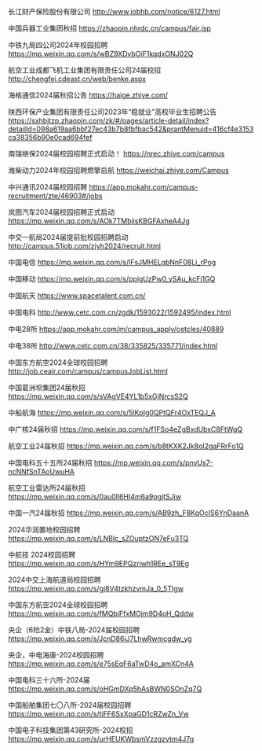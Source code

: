 
长江财产保险股份有限公司 http://www.jobhb.com/notice/6127.html

中国兵器工业集团秋招   https://zhaopin.nhrdc.cn/campus/fair.jsp

中铁九局四公司2024年校园招聘      https://mp.weixin.qq.com/s/wBZ9XDvbOiF1kqdxONJ02Q

航空工业成都飞机工业集团有限责任公司24届校招        http://chengfei.cdeast.cn/web/benke.aspx

海格通信2024届秋招公告        https://haige.zhiye.com/

陕西环保产业集团有限责任公司2023年“稳就业”高校毕业生招聘公告        https://sxhbjtzp.zhaopin.com/zk/#/pages/article-detail/index?detailId=098a619aa6bbf27ec43b7b8fbfbac542&prantMenuid=416cf4e3153ca38356b90e0cad694fef

南瑞继保2024届校园招聘正式启动！        https://nrec.zhiye.com/campus

潍柴动力2024年校园招聘燃擎启航        https://weichai.zhiye.com/Campus

中兴通讯2024届校园招聘  https://app.mokahr.com/campus-recruitment/zte/46903#/jobs 

岚图汽车2024届校园招聘正式启动        https://mp.weixin.qq.com/s/AOk7TMbjisKBGFAxheA4Jg

中交一航局2024届提前批校园招聘启动 http://campus.51job.com/zjyh2024/recruit.html

中国电信  https://mp.weixin.qq.com/s/lFsJMHELqbNnF08Li_rPog

中国移动   https://mp.weixin.qq.com/s/ppigUzPw0_ySAu_kcFi1GQ

中国航天  https://www.spacetalent.com.cn/

中国电科  http://www.cetc.com.cn/zgdk/1593022/1592495/index.html

中电28所  https://app.mokahr.com/m/campus_apply/cetcles/40889

中电38所  http://www.cetc.com.cn/38/335825/335771/index.html

中国东方航空2024全球校园招聘  http://job.ceair.com/campus/campusJobList.html

中国葛洲坝集团24届秋招  https://mp.weixin.qq.com/s/sVAgVE4YL1b5xGjNrcsS2Q

中船航海  https://mp.weixin.qq.com/s/5lKpIg0QPtQFr4OxTEQJ_A

中广核24届秋招   https://mp.weixin.qq.com/s/f1FSo4eZgBxdUbxC8FtWgQ

航空工业24届秋招  https://mp.weixin.qq.com/s/b8tKXK2Jk8oI2gaFRrFo1Q

中国电科五十五所24届秋招  https://mp.weixin.qq.com/s/pnvUs7-ncNNfSnTAoUwuHA

航空工业雷达所24届秋招  https://mp.weixin.qq.com/s/0au0ll6HI4m6a9pgjtSJjw

中国一汽24届秋招  https://mp.weixin.qq.com/s/AB9zh_F8KqOcIS6YnDaanA

2024华润置地校园招聘  https://mp.weixin.qq.com/s/LNBlc_sZOuptzON7eFu3TQ

中航技 2024校园招聘  https://mp.weixin.qq.com/s/HYm9EPQzriwh1REe_sT9Eg

2024中交上海航道局校园招聘  https://mp.weixin.qq.com/s/gj8V4tzkhzvmJa_0_5TIgw

中国东方航空2024全球校园招聘  https://mp.weixin.qq.com/s/fMQbiFfxMOjm9D4oH_Qddw

央企（6险2金）中铁八局-2024届校园招聘  https://mp.weixin.qq.com/s/JcnD86iJ7LhwRwmcgdw_yg

央企，中电海康-2024校园招聘  https://mp.weixin.qq.com/s/e75sEqF6aTwD4o_amXCn4A

中国电科三十六所-2024届 https://mp.weixin.qq.com/s/oHGmDXq5hAsBWN0SOnZq7Q

中国船舶集团七〇八所-2024届校园招聘 https://mp.weixin.qq.com/s/tiFF6SxXpaGD1cRZwZn_Vw

中国电子科技集团第43研究所-2024校招  https://mp.weixin.qq.com/s/urHEUKWbsmVzzgzytm4J7g






















